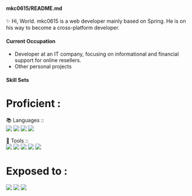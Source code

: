 #### mkc0615/README.md

✨ Hi, World.
mkc0615 is a web developer mainly based on Spring.
He is on his way to become a cross-platform developer.

#### Current Occupation
- Developer at an IT company, focusing on informational and financial support for online resellers.
- Other personal projects

#### Skill Sets
# Proficient :
📚 Languages :: <br>
<img src="https://img.shields.io/badge/-Java-orange?style=for-the-badge&logo="/> <img src="https://img.shields.io/badge/-Javascript-yellow?style=for-the-badge"/> <img src="https://img.shields.io/badge/-Python-brightgreen?style=for-the-badge"/>  <img src="https://img.shields.io/badge/-SQL-blue?style=for-the-badge"/>

🔨 Tools :: <br>
<img src="https://img.shields.io/badge/-Spring-brightgreen?style=for-the-badge"/> <img src="https://img.shields.io/badge/-MySql-blue?style=for-the-badge"/> <img src="https://img.shields.io/badge/-Django-yellowgreen?style=for-the-badge"/>  <img src="https://img.shields.io/badge/-Git-red?style=for-the-badge" />  <img src="https://img.shields.io/badge/-Selenium-green?style=for-the-badge" />

# Exposed to :
<img src="https://img.shields.io/badge/-Node.js-orange?style=for-the-badge" /> <img src="https://img.shields.io/badge/-react-blue?style=for-the-badge"/> <img src="https://img.shields.io/badge/-kotlin-orange?style=for-the-badge" />
